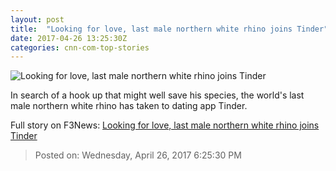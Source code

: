 ```yaml
---
layout: post
title:  "Looking for love, last male northern white rhino joins Tinder"
date: 2017-04-26 13:25:30Z
categories: cnn-com-top-stories
---
```


![Looking for love, last male northern white rhino joins Tinder](http://i2.cdn.cnn.com/cnnnext/dam/assets/150416173738-white-rhino-1-super-tease.jpg)

In search of a hook up that might well save his species, the world's last male northern white rhino has taken to dating app Tinder.


Full story on F3News: [Looking for love, last male northern white rhino joins Tinder](http://www.f3nws.com/n/BSBJjC)

> Posted on: Wednesday, April 26, 2017 6:25:30 PM
